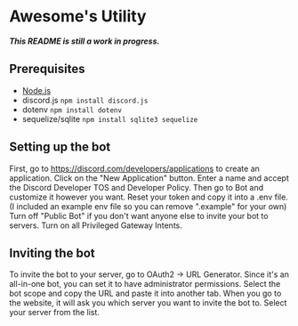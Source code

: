 # Awesome's Utility

***__This README is still a work in progress.__***

## Prerequisites
- [Node.js](https://nodejs.org/en)
- discord.js `npm install discord.js`
- dotenv `npm install dotenv`
- sequelize/sqlite `npm install sqlite3 sequelize`

## Setting up the bot

First, go to https://discord.com/developers/applications to create an application. Click on the "New Application" button. Enter a name and accept the Discord Developer TOS and Developer Policy. Then go to Bot and customize it however you want. Reset your token and copy it into a .env file. (I included an example env file so you can remove ".example" for your own) Turn off "Public Bot" if you don't want anyone else to invite your bot to servers. Turn on all Privileged Gateway Intents. 

## Inviting the bot
To invite the bot to your server, go to OAuth2 → URL Generator. Since it's an all-in-one bot, you can set it to have administrator permissions. Select the bot scope and copy the URL and paste it into another tab. When you go to the website, it will ask you which server you want to invite the bot to. Select your server from the list.
